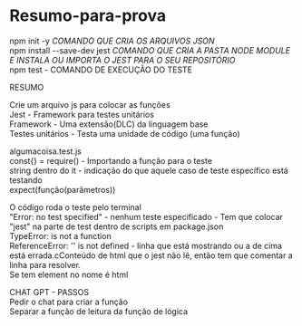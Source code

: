 # Resumo-para-prova

npm init -y *COMANDO QUE CRIA OS ARQUIVOS JSON* <br>
npm install --save-dev jest *COMANDO QUE CRIA A PASTA NODE MODULE E INSTALA OU IMPORTA O JEST PARA O SEU REPOSITÓRIO* <br>
npm test - COMANDO DE EXECUÇÃO DO TESTE <br>

RESUMO <br>

Crie um arquivo js para colocar as funções <br>
Jest - Framework para testes unitários <br>
Framework - Uma extensão(DLC) da linguagem base <br>
Testes unitários - Testa uma unidade de código (uma função) <br>

algumacoisa.test.js <br>
const{} = require() - Importando a função para o teste <br>
string dentro do it - indicação do que aquele caso de teste específico está testando <br>
expect(função(parâmetros)) <br>

O código roda o teste pelo terminal <br>
"Error: no test specified" - nenhum teste especificado - Tem que colocar "jest" na parte de test dentro de scripts em package.json <br>
TypeError: is not a function <br>
ReferenceError: '' is not defined - linha que está mostrando ou a de cima está errada.cConteúdo de html que o jest não lê, então tem que comentar a linha para resolver. <br>
Se tem element no nome é html <br>

CHAT GPT - PASSOS <br>
Pedir o chat para criar a função <br>
Separar a função de leitura da função de lógica <br>
